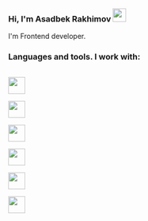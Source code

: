 ### Hi, I'm Asadbek Rakhimov <img src="https://media.giphy.com/media/hvRJCLFzcasrR4ia7z/giphy.gif" width="27px">
I'm Frontend developer.
### Languages and tools. I work with:
<code> <img src="https://upload.wikimedia.org/wikipedia/commons/thumb/0/00/HTML5_logo_black.svg/2048px-HTML5_logo_black.svg.png" width="34px"> </code>
<code> <img src="https://cdn-icons-png.flaticon.com/512/919/919826.png" width="34px"> </code>
<code> <img src="https://e7.pngegg.com/pngimages/72/936/png-clipart-sass-cascading-style-sheets-preprocessor-less-postcss-meng-miscellaneous-text-thumbnail.png" width="34px"> </code>
<code> <img src="https://avatars.githubusercontent.com/u/2918581?s=280&v=4" width="34px"> </code>
<code> <img src="https://mpng.subpng.com/20181125/gos/kisspng-react-javascript-redux-vue-js-angular-javascript-jquery-5bfa71f29a9d93.7758622015431398266333.jpg" width="34px"> </code>
<code> <img src="https://cdn.freebiesupply.com/logos/large/2x/react-1-logo-png-transparent.png" width="34px"> </code>
<br />


